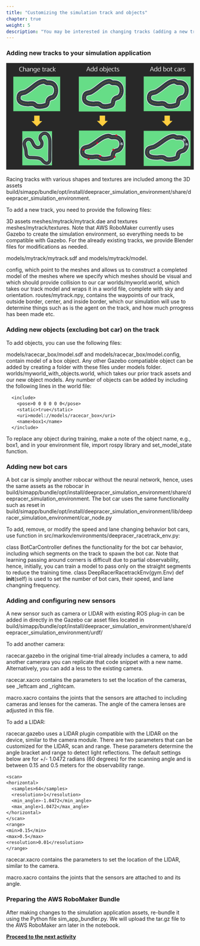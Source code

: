 ```yaml
---
title: "Customizing the simulation track and objects"
chapter: true
weight: 5
description: "You may be interested in changing tracks (adding a new track, or editing an existing one), adding objects to your track, or adding bot cars to train against."
---
```


### Adding new tracks to your simulation application

![Image](/static/images/400workshop/Changetracks.png)

Racing tracks with various shapes and textures are included among the 3D assets build/simapp/bundle/opt/install/deepracer_simulation_environment/share/deepracer_simulation_environment.

To add a new track, you need to provide the following files:

3D assets
 meshes/mytrack/mytrack.dae and textures meshes/mytrack/textures. Note that AWS RoboMaker currently uses Gazebo to create the simulation environment, so everything needs to be compatible with Gazebo. For the already existing tracks, we provide Blender files for modifications as needed.

models/mytrack/mytrack.sdf and models/mytrack/model.

config, which point to the meshes and allows us to construct a completed model of the meshes where we specify which meshes should be visual and which should provide collision to our car
worlds/myworld.world, which takes our track model and wraps it in a world file, complete with sky and orientation.
routes/mytrack.npy, contains the waypoints of our track, outside border, center, and inside border, which our simulation will use to determine things such as is the agent on the track, and how much prrogress has been made etc.

### Adding new objects (excluding bot car) on the track

To add objects, you can use the following files:

models/racecar_box/model.sdf and models/racecar_box/model.config, contain model of a box object. Any other Gazebo compatiable object can be added by creating a folder with these files under models folder.
worlds/myworld_with_objects.world, which takes our prior track assets and our new object models. Any number of objects can be added by including the following lines in the world file:
````
  <include>
    <pose>0 0 0 0 0 0</pose>
    <static>true</static>
    <uri>model://models/racecar_box</uri>
    <name>box1</name>
  </include>
````
To replace any object during training, make a note of the object name, e.g., box1, and in your environment file, import rospy library and set_model_state function.

### Adding new bot cars

A bot car is simply another robocar without the neural network, hence, uses the same assets as the robocar in build/simapp/bundle/opt/install/deepracer_simulation_environment/share/deepracer_simulation_environment. The bot car uses the same functionality such as reset in build/simapp/bundle/opt/install/deepracer_simulation_environment/lib/deepracer_simulation_environment/car_node.py

To add, remove, or modify the speed and lane changing behavior bot cars, use function in src/markov/environments/deepracer_racetrack_env.py:

class BotCarController defines the functionality for the bot car behavior, including which segments on the track to spawn the bot car. Note that learning passing around corners is difficult due to partial observability, hence, initially, you can train a model to pass only on the straight segments to reduce the training time.
class DeepRacerRacetrackEnv(gym.Env) def __init__(self) is used to set the number of bot cars, their speed, and lane changning frequency.

### Adding and configuring new sensors

A new sensor such as camera or LIDAR with existing ROS plug-in can be added in directly in the Gazebo car asset files located in build/simapp/bundle/opt/install/deepracer_simulation_environment/share/deepracer_simulation_environment/urdf/

To add another camera:

racecar.gazebo in the original time-trial already includes a camera, to add another camerara you can replicate that code snippet with a new name. Alternatively, you can add a less to the existing camera.

racecar.xacro contains the parameters to set the location of the cameras, see _leftcam and _rightcam.

macro.xacro contains the joints that the sensors are attached to including cameras and lenses for the cameras. The angle of the camera lenses are adjusted in this file.

To add a LIDAR:

racecar.gazebo uses a LIDAR plugin compatible with the LIDAR on the device, similar to the camera module. There are two parameters that can be customized for the LIDAR, scan and range. These parameters determine the angle bracket and range to detect light reflections. The default settings below are for +/- 1.0472 radians (60 degrees) for the scanning angle and is between 0.15 and 0.5 meters for the observability range.
````
<scan>
<horizontal>
  <samples>64</samples>
  <resolution>1</resolution>
  <min_angle>-1.0472</min_angle>
  <max_angle>1.0472</max_angle>
</horizontal>
</scan>
<range>
<min>0.15</min>
<max>0.5</max>
<resolution>0.01</resolution>
</range>
````
racecar.xacro contains the parameters to set the location of the LIDAR, similar to the camera.

macro.xacro contains the joints that the sensors are attached to and its angle.

### Preparing the AWS RoboMaker Bundle

After making changes to the simulation application assets, re-bundle it using the Python file sim_app_bundler.py. We will upload the tar.gz file to the AWS RoboMaker arn later in the notebook.

**[Proceed to the next activity](/content/400-level-workshop/cyclopstostereo.md)**
